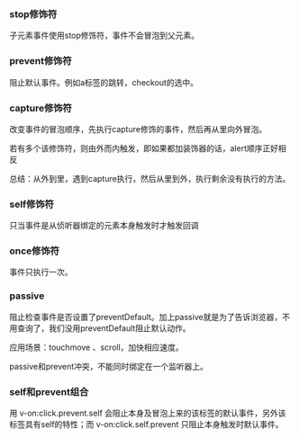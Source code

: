 ### stop修饰符
子元素事件使用stop修饰符，事件不会冒泡到父元素。

### prevent修饰符
阻止默认事件。例如a标签的跳转，checkout的选中。

### capture修饰符
改变事件的冒泡顺序，先执行capture修饰的事件，然后再从里向外冒泡。

若有多个该修饰符，则由外而内触发，即如果都加装饰器的话，alert顺序正好相反

总结：从外到里，遇到capture执行，然后从里到外，执行剩余没有执行的方法。

### self修饰符
只当事件是从侦听器绑定的元素本身触发时才触发回调

### once修饰符
事件只执行一次。

### passive
阻止检查事件是否设置了preventDefault。加上passive就是为了告诉浏览器，不用查询了，我们没用preventDefault阻止默认动作。

应用场景：touchmove 、scroll，加快相应速度。

passive和prevent冲突，不能同时绑定在一个监听器上。


### self和prevent组合
用 v-on:click.prevent.self 会阻止本身及冒泡上来的该标签的默认事件，另外该标签具有self的特性；而 v-on:click.self.prevent 只阻止本身触发时默认事件。